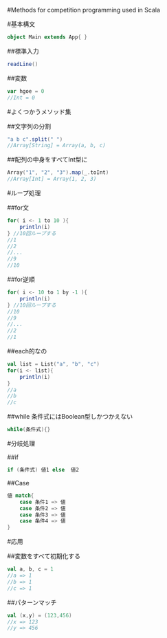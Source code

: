 #Methods for competition programming used in Scala

#基本構文

~~~scala
object Main extends App{ }
~~~

##標準入力

~~~scala
readLine()
~~~

##変数

~~~scala
var hgoe = 0
//Int = 0
~~~~~

#よくつかうメソッド集

##文字列の分割

~~~scala
"a b c".split(" ")
//Array[String] = Array(a, b, c)
~~~

##配列の中身をすべてInt型に

~~~scala
Array("1", "2", "3").map(_.toInt)
//Array[Int] = Array(1, 2, 3)
~~~

#ループ処理

##for文

~~~scala
for( i <- 1 to 10 ){
    println(i)
} //10回ループする
//1
//2
//...
//9
//10
~~~

##for逆順
~~~scala
for( i <- 10 to 1 by -1 ){
    println(i)
} //10回ループする
//10
//9
//...
//2
//1
~~~

##each的なの

~~~scala
val list = List("a", "b", "c")
for(i <- list){
    println(i)
}
//a
//b
//c
~~~

##while
条件式にはBoolean型しかつかえない

~~~scala
while(条件式){}
~~~


#分岐処理

##if

~~~scala
if (条件式) 値1 else  値2
~~~

##Case

~~~scala
値 match{
    case 条件1 => 値 
    case 条件2 => 値 
    case 条件3 => 値 
    case 条件4 => 値 
}
~~~

#応用

##変数をすべて初期化する

~~~scala
val a, b, c = 1
//a => 1
//b => 1
//c => 1
~~~

##パターンマッチ

~~~scala
val (x,y) = (123,456)
//x => 123
//y => 456
~~~
